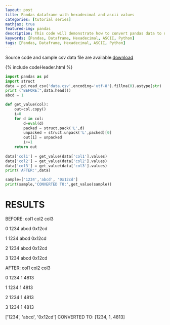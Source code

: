 ```yaml
---
layout: post
title: Pandas dataframe with hexadecimal and ascii values
categories: [tutorial series]
mathjax: true
featured-img: pandas
description: This code will demonstrate how to convert pandas data to numeric form 
keywords: [Pandas, Dataframe, Hexadecimal, ASCII, Python]
tags: [Pandas, Dataframe, Hexadecimal, ASCII, Python]
---
```

Source code and sample csv data file are available:[download]

{% include codeHeader.html %}
```python
import pandas as pd
import struct
data = pd.read_csv('data.csv',encoding='utf-8').fillna(0).astype(str)
print ("BEFORE:",data.head())
abcd = 1

def get_value(col):
	out=col.copy()
	i=0
	for d in col:
		d=eval(d)
		packed = struct.pack('L',d)
		unpacked = struct.unpack('L',packed)[0]
		out[i] = unpacked
		i+=1
	return out
	
data['col1'] = get_value(data['col1'].values)
data['col2'] = get_value(data['col2'].values)
data['col3'] = get_value(data['col3'].values)
print('AFTER:',data)	

sample=['1234','abcd', '0x12cd']
print(sample,'CONVERTED TO:',get_value(sample))
```
# RESULTS

BEFORE:    col1  col2     col3

0  1234  abcd   0x12cd

1  1234  abcd   0x12cd

2  1234  abcd   0x12cd

3  1234  abcd   0x12cd

AFTER:    col1 col2  col3

0  1234    1  4813

1  1234    1  4813

2  1234    1  4813

3  1234    1  4813

['1234', 'abcd', '0x12cd'] CONVERTED TO: [1234, 1, 4813]

[download]:https://drive.google.com/file/d/1nELxf5DpHsOR6OSFQT6NapZBpOhJ_hn8/view?usp=sharing
